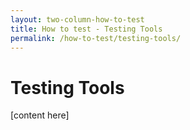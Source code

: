 ```yaml
---
layout: two-column-how-to-test
title: How to test - Testing Tools
permalink: /how-to-test/testing-tools/
---
```


# Testing Tools
[content here]